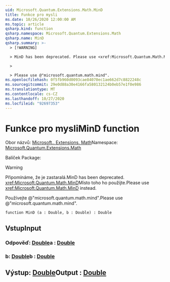 ```yaml
---
uid: Microsoft.Quantum.Extensions.Math.MinD
title: Funkce pro mysli
ms.date: 10/26/2020 12:00:00 AM
ms.topic: article
qsharp.kind: function
qsharp.namespace: Microsoft.Quantum.Extensions.Math
qsharp.name: MinD
qsharp.summary: >-
  > [!WARNING]

  > MinD has been deprecated. Please use <xref:Microsoft.Quantum.Math.MinD> instead.

  >

  > Please use @"microsoft.quantum.math.mind".
ms.openlocfilehash: 0f5fb960d0093cae84070ec1ae662d7c8822248c
ms.sourcegitcommit: 29e0d88a30e4166fa580132124b0eb57e1f0e986
ms.translationtype: MT
ms.contentlocale: cs-CZ
ms.lasthandoff: 10/27/2020
ms.locfileid: "92697353"
---
```

# <a name="mind-function"></a><span data-ttu-id="2f80d-102">Funkce pro mysli</span><span class="sxs-lookup"><span data-stu-id="2f80d-102">MinD function</span></span>

<span data-ttu-id="2f80d-103">Obor názvů: [Microsoft.. Extensions. Math](xref:Microsoft.Quantum.Extensions.Math)</span><span class="sxs-lookup"><span data-stu-id="2f80d-103">Namespace: [Microsoft.Quantum.Extensions.Math](xref:Microsoft.Quantum.Extensions.Math)</span></span>

<span data-ttu-id="2f80d-104">Balíček [](https://nuget.org/packages/)</span><span class="sxs-lookup"><span data-stu-id="2f80d-104">Package: [](https://nuget.org/packages/)</span></span>


> [!WARNING]
> <span data-ttu-id="2f80d-105">Připomínáme, že je zastaralá.</span><span class="sxs-lookup"><span data-stu-id="2f80d-105">MinD has been deprecated.</span></span> <span data-ttu-id="2f80d-106"><xref:Microsoft.Quantum.Math.MinD>Místo toho ho použijte.</span><span class="sxs-lookup"><span data-stu-id="2f80d-106">Please use <xref:Microsoft.Quantum.Math.MinD> instead.</span></span>
>
> <span data-ttu-id="2f80d-107">Používejte @"microsoft.quantum.math.mind".</span><span class="sxs-lookup"><span data-stu-id="2f80d-107">Please use @"microsoft.quantum.math.mind".</span></span>



```qsharp
function MinD (a : Double, b : Double) : Double
```


## <a name="input"></a><span data-ttu-id="2f80d-108">Vstup</span><span class="sxs-lookup"><span data-stu-id="2f80d-108">Input</span></span>

### <a name="a--double"></a><span data-ttu-id="2f80d-109">Odpověď: [Double](xref:microsoft.quantum.lang-ref.double)</span><span class="sxs-lookup"><span data-stu-id="2f80d-109">a : [Double](xref:microsoft.quantum.lang-ref.double)</span></span>




### <a name="b--double"></a><span data-ttu-id="2f80d-110">b: [Double](xref:microsoft.quantum.lang-ref.double)</span><span class="sxs-lookup"><span data-stu-id="2f80d-110">b : [Double](xref:microsoft.quantum.lang-ref.double)</span></span>





## <a name="output--double"></a><span data-ttu-id="2f80d-111">Výstup: [Double](xref:microsoft.quantum.lang-ref.double)</span><span class="sxs-lookup"><span data-stu-id="2f80d-111">Output : [Double](xref:microsoft.quantum.lang-ref.double)</span></span>

